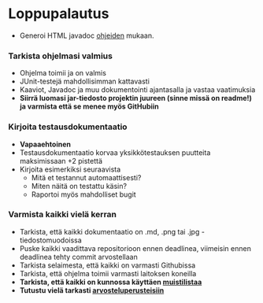 # Loppupalautus

* Generoi HTML javadoc [ohjeiden](https://github.com/javaLabra/Joululabra-2016/blob/master/ohjeet/JavaDoc.md#javadocin-generointi) mukaan.

### Tarkista ohjelmasi valmius
* Ohjelma toimii ja on valmis
* JUnit-testejä mahdollisimman kattavasti
* Kaaviot, Javadoc ja muu dokumentointi ajantasalla ja vastaa vaatimuksia
* **Siirrä luomasi jar-tiedosto projektin juureen (sinne missä on readme!) ja varmista että se menee myös GitHubiin**

###  Kirjoita testausdokumentaatio
* **Vapaaehtoinen**
* Testausdokumentaatio korvaa yksikkötestauksen puutteita maksimissaan +2 pistettä
* Kirjoita esimerkiksi seuraavista
  * Mitä et testannut automaattisesti?
  * Miten näitä on testattu käsin?
  * Raportoi myös mahdolliset bugit

### Varmista kaikki vielä kerran
* Tarkista, että kaikki dokumentaatio on .md, .png tai .jpg -tiedostomuodoissa
* Puske kaikki vaadittava repositorioon ennen deadlinea, viimeisin ennen deadlinea tehty commit arvostellaan
* Tarkista selaimesta, että kaikki on varmasti Githubissa
* Tarkista, että ohjelma toimii varmasti laitoksen koneilla
* **Tarkista, että kaikki on kunnossa käyttäen [muistilistaa](Muistilista.md)**
* **Tutustu vielä tarkasti [arvosteluperusteisiin](Arvosteluperusteet.md)**
